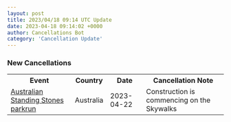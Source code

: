 ```yaml
---
layout: post
title: 2023/04/18 09:14 UTC Update
date: 2023-04-18 09:14:02 +0000
author: Cancellations Bot
category: 'Cancellation Update'
---
```


<h3>New Cancellations</h3>
<div class='hscrollable'>
<table style='width: 100%'>
    <tr>
        <th>Event</th>
        <th>Country</th>
        <th>Date</th>
        <th>Cancellation Note</th>
    </tr>
    <tr>
        <td><a href="https://www.parkrun.com.au/australianstandingstones">Australian Standing Stones parkrun</a></td>
        <td>Australia</td>
        <td>2023-04-22</td>
        <td>Construction is commencing on the Skywalks</td>
    </tr>
</table>
</div>
